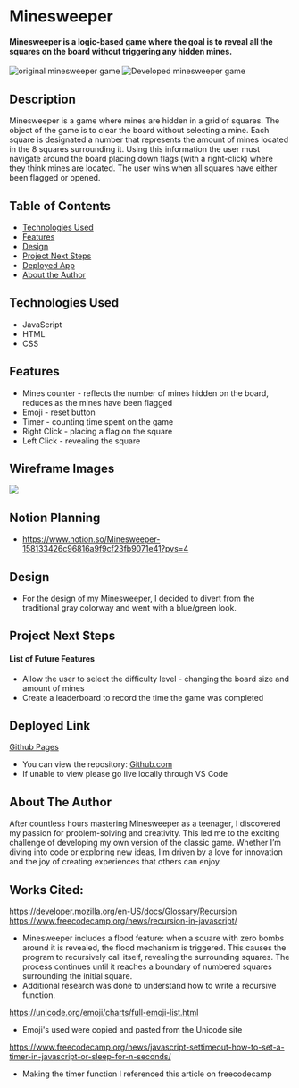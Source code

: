 # Minesweeper

#### Minesweeper is a logic-based game where the goal is to reveal all the squares on the board without triggering any hidden mines.

<img src="https://cdn.mos.cms.futurecdn.net/f873f2282e16faeebdb4a09e2f3cef32.jpg" alt="original minesweeper game"/>

<img src="https://i.ibb.co/0VzBdgG/Screenshot-2024-12-16-143411.png" alt="Developed minesweeper game"/>

<!-- <img src="https://drive.google.com/file/d/1aThglqg1Ax_ZpQL3qhFWtlBVPEZtE913/view?usp=drive_link" style="width:100vw; height:100vh" alt="Text describing your video"/> -->

<!-- <img src="https://vimeo.com/1039776548?share=copy#t=0" style="width:100vw; height:100vh" alt="Sample of Game Play"/> -->

<!-- <iframe src="https://player.vimeo.com/video/1039776548?title=0&amp;byline=0&amp;portrait=0&amp;badge=0&amp;autopause=0&amp;player_id=0&amp;app_id=58479" width="600" height="600" frameborder="0" allow="autoplay; fullscreen; picture-in-picture; clipboard-write" title="Minesweeper"></iframe> -->

## Description
Minesweeper is a game where mines are hidden in a grid of squares. The object of the game is to clear the board without selecting a mine. Each square is designated a number that represents the amount of mines located in the 8 squares surrounding it. Using this information the user must navigate around the board placing down flags (with a right-click) where they think mines are located. The user wins when all squares have either been flagged or opened. 

## Table of Contents
* [Technologies Used](#technologiesused)
* [Features](#features)
* [Design](#design)
* [Project Next Steps](#nextsteps)
* [Deployed App](#deployment)
* [About the Author](#author)

## <a name="technologiesused"></a>Technologies Used
* JavaScript
* HTML
* CSS


## Features
* Mines counter - reflects the number of mines hidden on the board, reduces as the mines have been flagged 
* Emoji - reset button 
* Timer - counting time spent on the game
* Right Click - placing a flag on the square
* Left Click - revealing the square 


## Wireframe Images
<img src="https://i.ibb.co/sgrXXhF/Screenshot-2024-12-09-195540.png">

## Notion Planning
* https://www.notion.so/Minesweeper-158133426c96816a9f9cf23fb9071e41?pvs=4

## <a name="design"></a>Design
* For the design of my Minesweeper, I decided to divert from the traditional gray colorway and went with a blue/green look.


## <a name="nextsteps"></a>Project Next Steps
#### List of Future Features
* Allow the user to select the difficulty level - changing the board size and amount of mines 
* Create a leaderboard to record the time the game was completed

## <a name="deployment"></a>Deployed Link
[Github Pages](https://ashleylaisure.github.io/Minesweeper/)

* You can view the repository:
[Github.com](https://github.com/ashleylaisure/Minesweeper)
* If unable to view please go live locally through VS Code

## <a name="author"></a>About The Author
After countless hours mastering Minesweeper as a teenager, I discovered my passion for problem-solving and creativity. This led me to the exciting challenge of developing my own version of the classic game. Whether I’m diving into code or exploring new ideas, I’m driven by a love for innovation and the joy of creating experiences that others can enjoy.
    
## Works Cited:
https://developer.mozilla.org/en-US/docs/Glossary/Recursion
https://www.freecodecamp.org/news/recursion-in-javascript/

* Minesweeper includes a flood feature: when a square with zero bombs around it is revealed, the flood mechanism is triggered. This causes the program to recursively call itself, revealing the surrounding squares. The process continues until it reaches a boundary of numbered squares surrounding the initial square.
* Additional research was done to understand how to write a recursive function.

https://unicode.org/emoji/charts/full-emoji-list.html

* Emoji's used were copied and pasted from the Unicode site

https://www.freecodecamp.org/news/javascript-settimeout-how-to-set-a-timer-in-javascript-or-sleep-for-n-seconds/

* Making the timer function I referenced this article on freecodecamp